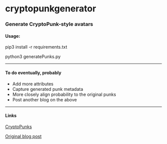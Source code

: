 # cryptopunkgenerator
### Generate CryptoPunk-style avatars
#### Usage: 

pip3 install -r requirements.txt

python3 generatePunks.py

---------------------------------------------

#### To do eventually, probably
+ Add more attributes
+ Capture generated punk metadata
+ More closely align probability to the original punks
+ Post another blog on the above

---------------------------------------------

#### Links

[CryptoPunks](https://larvalabs.com/cryptopunks)

[Original blog post](https://snoozesecurity.blogspot.com/)

